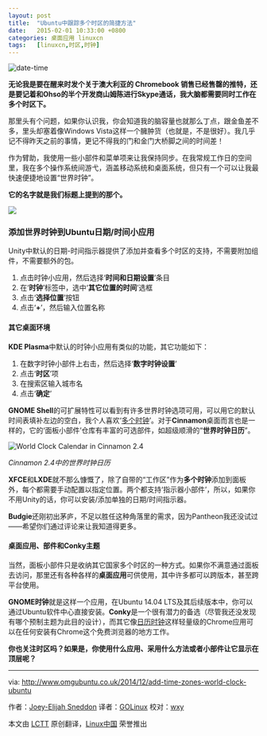 ```yaml
---
layout: post
title:	"Ubuntu中跟踪多个时区的简捷方法"
date:	2015-02-01 10:33:00 +0800 
categories:	桌面应用 linuxcn 
tags:	[linuxcn,时区,时钟]
---
```



![date-time](/Asserts/Images//attachment/album/201502/01/103304x8fweirf0ze8k0b3.jpg)


**无论我是要在醒来时发个关于澳大利亚的 Chromebook 销售已经售罄的推特，还是要记着和Ohso的半个开发商山姆陈进行Skype通话，我大脑都需要同时工作在多个时区下。**


那里头有个问题，如果你认识我，你会知道我的脑容量也就那么丁点，跟金鱼差不多，里头却塞着像Windows Vista这样一个臃肿货（也就是，不是很好）。我几乎记不得昨天之前的事情，更记不得我的门和金门大桥脚之间的时间差！


作为臂助，我使用一些小部件和菜单项来让我保持同步。在我常规工作日的空间里，我在多个操作系统间游弋，涵盖移动系统和桌面系统，但只有一个可以让我最快速便捷地设置“世界时钟”。


**它的名字就是我们标题上提到的那个。**


![](/Asserts/Images//attachment/album/201502/01/103305gnadtvvmdhtu1z9a.jpg)


### 添加世界时钟到Ubuntu日期/时间小应用


Unity中默认的日期-时间指示器提供了添加并查看多个时区的支持，不需要附加组件，不需要额外的包。


1. 点击时钟小应用，然后选择‘**时间和日期设置**’条目
2. 在‘**时钟**’标签中，选中‘**其它位置的时间**’选框
3. 点击‘**选择位置**’按钮
4. 点击‘**+**’，然后输入位置名称


#### 其它桌面环境


**KDE Plasma**中默认的时钟小应用有类似的功能，其它功能如下：


1. 在数字时钟小部件上右击，然后选择‘**数字时钟设置**’
2. 点击‘**时区**’项
3. 在搜索区输入城市名
4. 点击‘**确定**’


**GNOME Shell**的可扩展特性可以看到有许多世界时钟选项可用，可以用它的默认时间表填补左边的空白，我个人喜欢‘[多个时钟](https://extensions.gnome.org/extension/605/multiclock/)’。对于**Cinnamon**桌面而言也是一样的，它的‘面板小部件’仓库有丰富的可选部件，如超级顺滑的“**世界时钟日历**”。


![World Clock Calendar in Cinnamon 2.4](/Asserts/Images//attachment/album/201502/01/103307bwmsbp4b9d9wkika.jpg)


*Cinnamon 2.4中的世界时钟日历*


**XFCE**和**LXDE**就不那么慷慨了，除了自带的“工作区”作为**多个时钟**添加到面板外，每个都需要手动配置以指定位置。两个都支持‘指示器小部件’，所以，如果你不用Unity的话，你可以安装/添加单独的日期/时间指示器。


**Budgie**还刚初出茅庐，不足以胜任这种角落里的需求，因为Pantheon我还没试过——希望你们通过评论来让我知道得更多。


#### 桌面应用、部件和Conky主题


当然，面板小部件只是收纳其它国家多个时区的一种方式。如果你不满意通过面板去访问，那里还有各种各样的**桌面应用**可供使用，其中许多都可以跨版本，甚至跨平台使用。


**GNOME时钟**就是这样一个应用，在Ubuntu 14.04 LTS及其后续版本中，你可以通过Ubuntu软件中心直接安装。**Conky**是一个很有潜力的备选（尽管我还没发现有哪个预制主题为此目的设计），而其它像[日历时钟](http://www.omgchrome.com/calendar-clock-chrome-app/)这样轻量级的Chrome应用可以在任何安装有Chrome这个免费浏览器的地方工作。


**你也关注时区吗？如果是，你使用什么应用、采用什么方法或者小部件让它显示在顶层呢？**




---


via: <http://www.omgubuntu.co.uk/2014/12/add-time-zones-world-clock-ubuntu>


作者：[Joey-Elijah Sneddon](https://plus.google.com/117485690627814051450/?rel=author) 译者：[GOLinux](https://github.com/GOLinux) 校对：[wxy](https://github.com/wxy)


本文由 [LCTT](https://github.com/LCTT/TranslateProject) 原创翻译，[Linux中国](http://linux.cn/) 荣誉推出
